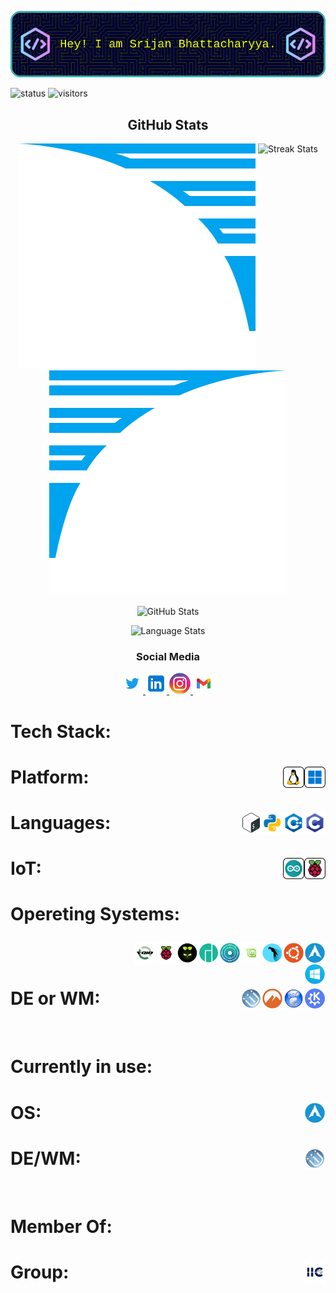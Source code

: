 <style>
  @media only screen and (max-width: 600px) {
    img {
      width: 500%;
      height: 100% 
    }
  }
</style>


<p align = "center">
  <img 
    src = "imgs/github-header/v1.png"
    alt = "Hey! I am Srijan Bhattacharyya."
    width: 500% 
    height: 100% 
  />
</p>


![status](https://img.shields.io/badge/BTW-I%20use%20Arch-blue)
![visitors](https://visitor-badge.laobi.icu/badge?page_id=SrijanBhattacharyya.SrijanBhattacharyya)



<h2 align = "center">GitHub Stats</h2>
<div align = "center">
  <img
    src = "imgs/wings/Left.svg" 
    alt = "Left Wing"
    height: 160px
    width: 160px
  />
  <img
    align = "top" 
    src = "https://github-readme-streak-stats.herokuapp.com/?user=SrijanBhattacharyya&theme=windows-dark&hide_border=true" 
    alt = "Streak Stats"
    height: 200px
    width: 500px
  />
  <img
    src = "imgs/wings/Right.svg" 
    alt = "Right Wing"
    height: 160px
    width: 160px 
  />

  <p></p>

  <img
    src = "https://github-readme-stats.vercel.app/api?username=SrijanBhattacharyya&show_icons=true&locale=en&theme=github_dark&hide_border=true&bg_color=000000" 
    alt = "GitHub Stats"
    height = "200px"
    width = "500px">

  <p></p>

  <img
    align = top 
    src = "https://github-readme-stats.vercel.app/api/top-langs?username=SrijanBhattacharyya&show_icons=true&locale=en&theme=github_dark&hide_border=true&bg_color=000000&layout=compact&langs_count=10&hide=assembly,fortran,rust,java,r,dart,c%23,jupyter%20notebook,c%2B%2B,tex,pug" 
    alt = "Language Stats"
    height = "170px"
    width = "500px">
</div>


<h3 align="center">Social Media</h3>
<p align="center">
  <a href="https://twitter.com/RohitBh51575865">
    <img height="34" src="imgs/social-media/twitter.webp" alt="Twitter">
  </a>
  <a href="https://www.linkedin.com/in/srijan-bhattacharyya-58b85b272/">
    <img height="34" src="imgs/social-media/linkedin.png" alt="LinkedIn">
  </a>
  <a href="https://www.instagram.com/_.the._.god._.of._.madness._/">
    <img height="34" src="imgs/social-media/instagram.webp" alt="Instagram">
  </a>
  <a href="https://www.linkedin.com/in/srijan-bhattacharyya-58b85b272/">
    <img height="34" src="imgs/social-media/gmail.webp" alt="Gmail">
  </a>
</p>


<h1></h1>
<h1>Tech Stack:</h1>

<h1>Platform:&nbsp;&nbsp;
  <img 
    src="imgs/platform/win.svg" 
    height = "34" 
    alt="Windows" align=right
  />
  &nbsp;&nbsp;
  <img 
    src="imgs/platform/linux.svg" 
    height = "34" 
    alt="Linux" align=right
  />
  &nbsp;&nbsp;
</h1>

<h1>Languages:&nbsp;&nbsp;
  <img 
    src="imgs/lang/c.png"
    height = "34"
    alt="c" 
    align=right
  />&nbsp;&nbsp;
  <img 
    src="imgs/lang/cpp.png"
    height = "34"
    alt="cpp" 
    align=right
  />&nbsp;&nbsp;
  <img 
    src="imgs/lang/py.png"
    height = "34"
    alt="py" 
    align=right
  />&nbsp;&nbsp;
  <img 
    src="imgs/lang/bash.png"
    height = "34"
    alt="bash" 
    align=right
  />&nbsp;&nbsp;
</h1>

<h1>IoT:&nbsp;&nbsp;
  <img 
    src="imgs/iot/rpi.svg" 
    height="34" 
    alt="rasPi" 
    align=right
  />&nbsp;&nbsp;
  <img 
    src="imgs/iot/arduino.svg" 
    height="34" 
    alt="Arduino" 
    align=right
  />&nbsp;&nbsp;
</h1>

<h1>Opereting Systems:&nbsp;&nbsp;

  <img 
    src="imgs/os/arch-linux.webp" 
    height="34" 
    alt="Arch_Linux"
    align=right
  />&nbsp;&nbsp;
  <img 
    src="imgs/os/ubuntu.webp" 
    height="34" 
    alt="Ubuntu"
    align=right
  />&nbsp;&nbsp;
  <img 
    src="imgs/os/parrot-sec.-os.webp" 
    height="34" 
    alt="Parrot_Sec_OS"
    align=right
  />&nbsp;&nbsp;
  <img 
    src="imgs/os/linux-mint.webp" 
    height="34" 
    alt="Linux_Mint"
    align=right
  />&nbsp;&nbsp;
  <img 
    src="imgs/os/kde-neon.webp" 
    height="34" 
    alt="KDE_Neon"
    align=right
  />&nbsp;&nbsp;
  <img 
    src="imgs/os/manjaro.webp" 
    height="34" 
    alt="Manjaro"
    align=right
  />&nbsp;&nbsp;
  <img 
    src="imgs/os/diet-pi.webp" 
    height="34" 
    alt="DietPi"
    align=right
  />&nbsp;&nbsp;
  <img 
    src="imgs/os/raspi-os.webp" 
    height="34" 
    alt="Raspberry_Pi_OS"
    align=right
  />&nbsp;&nbsp;
  <img 
    src="imgs/os/void-linux.webp" 
    height="34" 
    alt="Void_Linux"
    align=right
  />&nbsp;&nbsp;
  <img 
    src="imgs/os/windows.webp" 
    height="34" 
    alt="Windows"
    align=right
  />&nbsp;&nbsp;
</h1>

<h1>DE or WM:&nbsp;&nbsp;
  <img 
    src="imgs/gui/kde.webp"
    height="34" 
    alt="KDE" 
    align=right
  />&nbsp;&nbsp;
  <img 
    src="imgs/gui/gnome.webp"
    height="34" 
    alt="Gnome" 
    align=right
  />&nbsp;&nbsp;
  <img 
    src="imgs/gui/cinnamon.webp"
    height="34" 
    alt="Cinnamon" 
    align=right
  />&nbsp;&nbsp;
  <img 
    src="imgs/gui/i3wm.webp"
    height="34" 
    alt="i3wm" 
    align=right
  />&nbsp;&nbsp;
</h1>


<br>


<h1>Currently in use:</h1>

<h1>OS:&nbsp;&nbsp;
  <img 
    src="imgs/os/current.webp" 
    height="34" 
    alt="Current OS logo"
    align=right
  />&nbsp;&nbsp;
</h1>

<h1>DE/WM:&nbsp;&nbsp;
  <img 
    src="imgs/gui/current.webp" 
    height="34" 
    alt="Current DE/WM logo"
    align=right
  />&nbsp;&nbsp;
</h1>


<br>


<h1>Member Of:</h1>

<h1>Group:&nbsp;&nbsp;
  <img 
    src="imgs/grp/iic.webp" 
    height="34" 
    alt="IIC logo" 
    align=right
  />&nbsp;&nbsp;
</h1>
